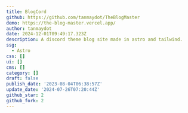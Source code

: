 ```yaml
---
title: BlogCord
github: https://github.com/tanmaydot/TheBlogMaster
demo: https://the-blog-master.vercel.app/
author: tanmaydot
date: 2024-12-01T09:49:17.323Z
description: A discord theme blog site made in astro and tailwind.
ssg:
  - Astro
css: []
ui: []
cms: []
category: []
draft: false
publish_date: '2023-08-04T06:38:57Z'
update_date: '2024-07-26T07:20:44Z'
github_star: 2
github_fork: 2
---
```


